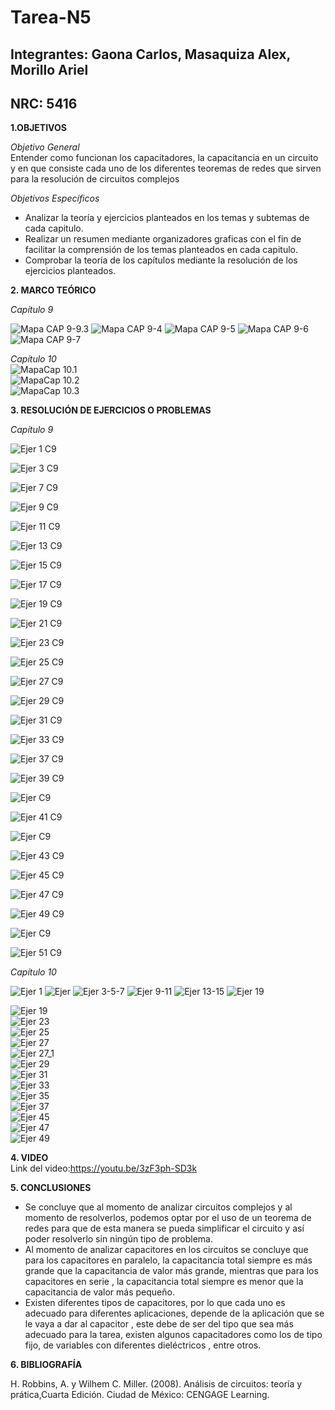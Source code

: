 # Tarea-N5
## Integrantes: Gaona Carlos, Masaquiza Alex, Morillo Ariel
## NRC: 5416

**1.OBJETIVOS**

_Objetivo General_     
Entender como funcionan los capacitadores, la capacitancia en un circuito y  en que consiste cada uno de los diferentes teoremas de redes que sirven para la resolución de circuitos complejos  

_Objetivos Específicos_        
* Analizar la teoría y ejercicios planteados en los temas y subtemas de cada capitulo.     
* Realizar un resumen mediante organizadores graficas con el fin de facilitar la comprensión de los temas planteados en cada capitulo.       
* Comprobar la teoría de los capítulos mediante la resolución de los ejercicios planteados.         

**2. MARCO TEÓRICO**

_Capítulo 9_

![Mapa CAP 9-9.3](https://github.com/AlexMP98/Tarea-N-5/blob/main/Imagenes/Fun.C%20Tarea%205%20resumen%20cap%209.jpg)
![Mapa CAP 9-4](https://github.com/AlexMP98/Tarea-N-5/blob/main/Imagenes/Marco%20teorico%20t5.PNG)
![Mapa CAP 9-5](https://github.com/AlexMP98/Tarea-N-5/blob/main/Imagenes/Marco%20teorico%20t51.PNG)
![Mapa CAP 9-6](https://github.com/AlexMP98/Tarea-N-5/blob/main/Imagenes/Marco%20teorico%20t52.PNG)
![Mapa CAP 9-7](https://github.com/AlexMP98/Tarea-N-5/blob/main/Imagenes/Marco%20teorico%20t53.PNG)

_Capítulo 10_        
![MapaCap 10.1](https://github.com/AlexMP98/Tarea-N-5/blob/main/Imagenes/MapaCap10.png)       
![MapaCap 10.2](https://github.com/AlexMP98/Tarea-N-5/blob/main/Imagenes/MapaCap10_2.png)        
![MapaCap 10.3](https://github.com/AlexMP98/Tarea-N-5/blob/main/Imagenes/MapaCap10_3.png) 


**3. RESOLUCIÓN DE EJERCICIOS O PROBLEMAS**

_Capítulo 9_

![Ejer 1 C9](https://github.com/AlexMP98/Tarea-N-5/blob/main/Imagenes/Ejer%201.png)

![Ejer 3 C9](https://github.com/AlexMP98/Tarea-N-5/blob/main/Imagenes/Ejer%203.png)

![Ejer 7 C9](https://github.com/AlexMP98/Tarea-N-5/blob/main/Imagenes/Ejer%207.png)

![Ejer 9 C9](https://github.com/AlexMP98/Tarea-N-5/blob/main/Imagenes/Ejer%209.png)

![Ejer 11 C9](https://github.com/AlexMP98/Tarea-N-5/blob/main/Imagenes/Ejer%2011.png)

![Ejer 13 C9](https://github.com/AlexMP98/Tarea-N-5/blob/main/Imagenes/Ejer%2013.png)

![Ejer 15 C9](https://github.com/AlexMP98/Tarea-N-5/blob/main/Imagenes/Ejer%2015.png)

![Ejer 17 C9](https://github.com/AlexMP98/Tarea-N-5/blob/main/Imagenes/Ejer%2017.png)

![Ejer 19 C9](https://github.com/AlexMP98/Tarea-N-5/blob/main/Imagenes/Ejer%2019.png)

![Ejer 21 C9](https://github.com/AlexMP98/Tarea-N-5/blob/main/Imagenes/Ejer%2021.png)

![Ejer 23 C9](https://github.com/AlexMP98/Tarea-N-5/blob/main/Imagenes/Ejer%2023.png)

![Ejer 25 C9](https://github.com/AlexMP98/Tarea-N-5/blob/main/Imagenes/Ejer%2025.png)

![Ejer 27 C9](https://github.com/AlexMP98/Tarea-N-5/blob/main/Imagenes/Ejer%2027.png)

![Ejer 29 C9](https://github.com/AlexMP98/Tarea-N-5/blob/main/Imagenes/Ejer%2029.png)

![Ejer 31 C9](https://github.com/AlexMP98/Tarea-N-5/blob/main/Imagenes/Ejer%2031.png)

![Ejer 33 C9](https://github.com/AlexMP98/Tarea-N-5/blob/main/Imagenes/Ejer%2033.png)

![Ejer 37 C9](https://github.com/AlexMP98/Tarea-N-5/blob/main/Imagenes/1.PNG)

![Ejer 39 C9](https://github.com/AlexMP98/Tarea-N-5/blob/main/Imagenes/2.PNG)

![Ejer  C9](https://github.com/AlexMP98/Tarea-N-5/blob/main/Imagenes/3.PNG)

![Ejer 41 C9](https://github.com/AlexMP98/Tarea-N-5/blob/main/Imagenes/4.PNG)

![Ejer  C9](https://github.com/AlexMP98/Tarea-N-5/blob/main/Imagenes/5.PNG)

![Ejer 43 C9](https://github.com/AlexMP98/Tarea-N-5/blob/main/Imagenes/6.PNG)

![Ejer 45 C9](https://github.com/AlexMP98/Tarea-N-5/blob/main/Imagenes/7.PNG)

![Ejer 47 C9](https://github.com/AlexMP98/Tarea-N-5/blob/main/Imagenes/8.PNG)

![Ejer 49 C9](https://github.com/AlexMP98/Tarea-N-5/blob/main/Imagenes/9.PNG)

![Ejer  C9](https://github.com/AlexMP98/Tarea-N-5/blob/main/Imagenes/10.PNG)

![Ejer 51 C9](https://github.com/AlexMP98/Tarea-N-5/blob/main/Imagenes/11.PNG)


_Capítulo 10_       

![Ejer 1](https://github.com/AlexMP98/Tarea-N-5/blob/main/Imagenes/12.PNG)
![Ejer ](https://github.com/AlexMP98/Tarea-N-5/blob/main/Imagenes/13.PNG)
![Ejer 3-5-7](https://github.com/AlexMP98/Tarea-N-5/blob/main/Imagenes/14.PNG)
![Ejer 9-11](https://github.com/AlexMP98/Tarea-N-5/blob/main/Imagenes/15.PNG)
![Ejer 13-15](https://github.com/AlexMP98/Tarea-N-5/blob/main/Imagenes/16.PNG)
![Ejer 19](https://github.com/AlexMP98/Tarea-N-5/blob/main/Imagenes/19.png)

![Ejer 19](https://github.com/AlexMP98/Tarea-N-5/blob/main/Imagenes/19.png)        
![Ejer 23](https://github.com/AlexMP98/Tarea-N-5/blob/main/Imagenes/23.png)       
![Ejer 25](https://github.com/AlexMP98/Tarea-N-5/blob/main/Imagenes/25.png)      
![Ejer 27](https://github.com/AlexMP98/Tarea-N-5/blob/main/Imagenes/27.png)     
![Ejer 27_1](https://github.com/AlexMP98/Tarea-N-5/blob/main/Imagenes/27_1.png)       
![Ejer 29](https://github.com/AlexMP98/Tarea-N-5/blob/main/Imagenes/29.png)         
![Ejer 31](https://github.com/AlexMP98/Tarea-N-5/blob/main/Imagenes/31.png)       
![Ejer 33](https://github.com/AlexMP98/Tarea-N-5/blob/main/Imagenes/33.png)        
![Ejer 35](https://github.com/AlexMP98/Tarea-N-5/blob/main/Imagenes/35.png)        
![Ejer 37](https://github.com/AlexMP98/Tarea-N-5/blob/main/Imagenes/37.png)         
![Ejer 45](https://github.com/AlexMP98/Tarea-N-5/blob/main/Imagenes/45.png)        
![Ejer 47](https://github.com/AlexMP98/Tarea-N-5/blob/main/Imagenes/47.png)       
![Ejer 49](https://github.com/AlexMP98/Tarea-N-5/blob/main/Imagenes/49.png)


**4. VIDEO**    
Link del video:https://youtu.be/3zF3ph-SD3k  

**5. CONCLUSIONES**       
* Se concluye que al momento de analizar circuitos complejos y al momento de resolverlos, podemos optar por el uso de un teorema de redes para que de esta manera se pueda simplificar el circuito y así poder resolverlo sin ningún tipo de problema.    
* Al momento de analizar capacitores en los circuitos se concluye que para los capacitores en paralelo, la capacitancia total siempre es más grande que la capacitancia de valor más grande, mientras que para los capacitores en serie , la capacitancia total siempre es menor que la capacitancia de valor más pequeño.
* Existen diferentes tipos de capacitores, por lo que cada uno es adecuado para diferentes aplicaciones, depende de la aplicación que se le vaya a dar al capacitor , este debe de ser del tipo que sea más adecuado para la tarea, existen algunos capacitadores como los de tipo fijo, de variables con diferentes dieléctricos , entre otros.

**6. BIBLIOGRAFÍA**       

H. Robbins, A. y Wilhem C. Miller. (2008). Análisis de circuitos: teoría y prática,Cuarta Edición. Ciudad de México: CENGAGE Learning.

